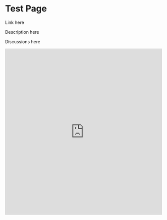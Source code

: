 
# Test Page


Link here

Description here

Discussions here

<iframe class="airtable-embed" src="https://airtable.com/embed/appUFZtdqT2q2ehT1/shrYDsK7b4hl0ZWdP?backgroundColor=gray" frameborder="0" onmousewheel="" width="100%" height="533" style="background: transparent; border: 1px solid #ccc;"></iframe>